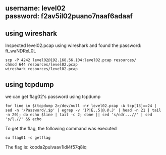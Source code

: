 username: level02  
password: f2av5il02puano7naaf6adaaf
---

## using wireshark

Inspected level02.pcap using wireshark and found the password: ft_waNDReL0L

```
scp -P 4242 level02@192.168.56.104:level02.pcap resources/
chmod 644 resources/level02.pcap
wireshark resources/level02.pcap
```

## using tcpdump

we can get flag02's password using tcpdump
```
for line in $(tcpdump 2>/dev/null -nr level02.pcap -A tcp[13]==24 | sed -n '/Password/,$p' | egrep -v 'IP|E..5|@.@.J' | head -n 21 | tail -n 20); do echo $line | tail -c 2; done || sed 's/ndr...//' | sed 's/l.//' && echo
```

To get the flag, the following command was executed

```
su flag01 -c getflag
```

The flag is: kooda2puivaav1idi4f57q8iq
